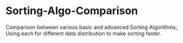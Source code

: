 # Sorting-Algo-Comparison
Comparison between various basic and advanced Sorting Algorithms; Using each for different data distribution to make sorting faster.
